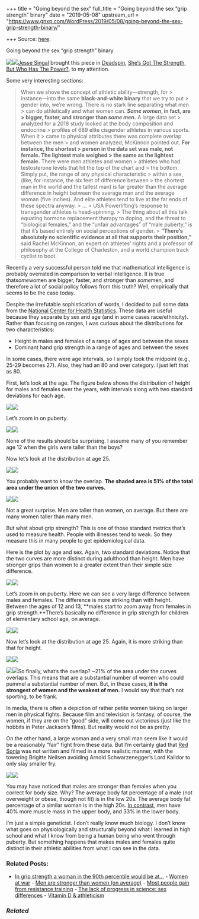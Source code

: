 +++
title = "Going beyond the sex"
full_title = "Going beyond the sex “grip strength” binary"
date = "2019-05-08"
upstream_url = "https://www.gnxp.com/WordPress/2019/05/08/going-beyond-the-sex-grip-strength-binary/"

+++
Source: [here](https://www.gnxp.com/WordPress/2019/05/08/going-beyond-the-sex-grip-strength-binary/).

Going beyond the sex “grip strength” binary

[![](https://i0.wp.com/www.gnxp.com/WordPress/wp-content/uploads/2019/05/519bOG82U-L._SX313_BO1204203200_.jpg?resize=189%2C300&ssl=1)![](https://i0.wp.com/www.gnxp.com/WordPress/wp-content/uploads/2019/05/519bOG82U-L._SX313_BO1204203200_.jpg?resize=189%2C300&ssl=1)](https://www.amazon.com/exec/obidos/ASIN/B01K0PXRBS/geneexpressio-20/ref=as_at?imprToken=srDRXpeFjou3F.2BAaCPpw&slotNum=25&creativeASIN=0878933085&linkCode=w61&imprToken=QiG2bf7fc5-czG6VLZ9cSg&slotNum=164)[Jesse Singal](https://twitter.com/jessesingal?ref_src=twsrc%5Egoogle%7Ctwcamp%5Eserp%7Ctwgr%5Eauthor) brought this piece in [Deadspin](https://deadspin.com/), [She’s Got The Strength, But Who Has The Power?](https://deadspin.com/shes-got-the-strength-but-who-has-the-power-1834560163), to my attention.

Some very interesting sections:

> When we shove the concept of athletic ability—strength, for > instance—into the same **black-and-white binary** that we try to put > gender into, we’re wrong. There is no stark line separating what men > can do athletically and what women can. ***Some women*, in fact, are > bigger, faster, and stronger than *some men*.** A large data set > analyzed for a 2018 study looked at the body composition and endocrine > profiles of 689 elite cisgender athletes in various sports. When it > came to physical attributes there was complete overlap between the men > and women analyzed, McKinnon pointed out. **For instance, the shortest > person in the data set was male, not female. The lightest male weighed > the same as the lightest female.** There were men athletes and women > athletes who had testosterone levels that hit the top of the chart and > the bottom. Simply put, the range of any physical characteristic > within a sex, (like, for instance, the six feet of difference between > the shortest man in the world and the tallest man) is far greater than the average difference in height between the average man and the average woman (five inches). And elite athletes tend to live at the far ends of these spectra anyway. >
> … >
> USA Powerlifting’s response to transgender athletes is head-spinning. > The thing about all this talk equating hormone replacement therapy to doping, and the threat to “biological females,” and the “unfair advantages” of “male puberty,” is that it’s based entirely on social perceptions of gender. >
> **“There’s absolutely no scientific evidence at all that supports their position,”** said Rachel McKinnon, an expert on athletes’ rights and a professor of philosophy at the College of Charleston, and a world champion track cyclist to boot.

Recently a very successful person told me that mathematical intelligence is probably overrated in comparison to verbal intelligence. It is true that*some*women are bigger, faster, and stronger than *some*men, and therefore a lot of social policy follows from this truth? Well, empirically that seems to be the case today.

Despite the irrefutable sophistication of words, I decided to pull some data from the [National Center for Health Statistics](https://www.cdc.gov/nchs/products/nhsr.htm). These data are useful because they separate by sex and age (and in some cases race/ethnicity). Rather than focusing on ranges, I was curious about the distributions for two characteristics:

- Height in males and females of a range of ages and between the sexes
- Dominant hand grip strength in a range of ages and between the sexes

In some cases, there were age intervals, so I simply took the midpoint (e.g., 25-29 becomes 27). Also, they had an 80 and over category. I just left that as 80.

First, let’s look at the age. The figure below shows the distribution of height for males and females over the years, with intervals along with two standard deviations for each age.

[![](https://i0.wp.com/www.gnxp.com/WordPress/wp-content/uploads/2019/05/Rplot08.png?resize=625%2C428&ssl=1)![](https://i0.wp.com/www.gnxp.com/WordPress/wp-content/uploads/2019/05/Rplot08.png?resize=625%2C428&ssl=1)](https://i0.wp.com/www.gnxp.com/WordPress/wp-content/uploads/2019/05/Rplot08.png?ssl=1)

Let’s zoom in on puberty.

[![](https://i0.wp.com/www.gnxp.com/WordPress/wp-content/uploads/2019/05/Rplot09.png?resize=625%2C428&ssl=1)![](https://i0.wp.com/www.gnxp.com/WordPress/wp-content/uploads/2019/05/Rplot09.png?resize=625%2C428&ssl=1)](https://i0.wp.com/www.gnxp.com/WordPress/wp-content/uploads/2019/05/Rplot09.png?ssl=1)

None of the results should be surprising. I assume many of you remember age 12 when the girls were taller than the boys?

Now let’s look at the distribution at age 25.

[![](https://i0.wp.com/www.gnxp.com/WordPress/wp-content/uploads/2019/05/Rplot05.jpg?resize=640%2C438&ssl=1)![](https://i0.wp.com/www.gnxp.com/WordPress/wp-content/uploads/2019/05/Rplot05.jpg?resize=640%2C438&ssl=1)](https://i0.wp.com/www.gnxp.com/WordPress/wp-content/uploads/2019/05/Rplot05.jpg?ssl=1)

You probably want to know the overlap. **The shaded area is 51% of the total area under the union of the two curves.**

[![](https://i0.wp.com/www.gnxp.com/WordPress/wp-content/uploads/2019/05/Rplot04.jpg?resize=640%2C438&ssl=1)![](https://i0.wp.com/www.gnxp.com/WordPress/wp-content/uploads/2019/05/Rplot04.jpg?resize=640%2C438&ssl=1)](https://i0.wp.com/www.gnxp.com/WordPress/wp-content/uploads/2019/05/Rplot04.jpg?ssl=1)

Not a great surprise. Men are taller than women, on average. But there are many women taller than many men.

But what about grip strength? This is one of those standard metrics that’s used to measure health. People with illnesses tend to weak. So they measure this in many people to get epidemiological data.

Here is the plot by age and sex. Again, two standard deviations. Notice that the two curves are more distinct during adulthood than height. Men have stronger grips than women to a greater extent than their simple size difference.

[![](https://i0.wp.com/www.gnxp.com/WordPress/wp-content/uploads/2019/05/Rplot11.png?resize=640%2C438&ssl=1)![](https://i0.wp.com/www.gnxp.com/WordPress/wp-content/uploads/2019/05/Rplot11.png?resize=640%2C438&ssl=1)](https://i0.wp.com/www.gnxp.com/WordPress/wp-content/uploads/2019/05/Rplot11.png?ssl=1)

Let’s zoom in on puberty. Here we can see a very large difference between males and females. The difference is more striking than with height. Between the ages of 12 and 13, **males start to zoom away from females in grip strength.**There’s basically no difference in grip strength for children of elementary school age, on average.

[![](https://i0.wp.com/www.gnxp.com/WordPress/wp-content/uploads/2019/05/Rplot10.png?resize=640%2C438&ssl=1)![](https://i0.wp.com/www.gnxp.com/WordPress/wp-content/uploads/2019/05/Rplot10.png?resize=640%2C438&ssl=1)](https://i0.wp.com/www.gnxp.com/WordPress/wp-content/uploads/2019/05/Rplot10.png?ssl=1)

Now let’s look at the distribution at age 25. Again, it is more striking than that for height.

[![](https://i0.wp.com/www.gnxp.com/WordPress/wp-content/uploads/2019/05/Rplot07.jpg?resize=640%2C438&ssl=1)![](https://i0.wp.com/www.gnxp.com/WordPress/wp-content/uploads/2019/05/Rplot07.jpg?resize=640%2C438&ssl=1)](https://i0.wp.com/www.gnxp.com/WordPress/wp-content/uploads/2019/05/Rplot07.jpg?ssl=1)

[![](https://i0.wp.com/www.gnxp.com/WordPress/wp-content/uploads/2019/05/98db37f3988fce9dbc38bce5a7986413.jpg?resize=214%2C300&ssl=1)![](https://i0.wp.com/www.gnxp.com/WordPress/wp-content/uploads/2019/05/98db37f3988fce9dbc38bce5a7986413.jpg?resize=214%2C300&ssl=1)](https://i0.wp.com/www.gnxp.com/WordPress/wp-content/uploads/2019/05/98db37f3988fce9dbc38bce5a7986413.jpg?ssl=1)So finally, what’s the overlap? \~21% of the area under the curves overlaps. This means that are a substantial number of women who could pummel a substantial number of men. But, in these cases, **it is the strongest of women and the weakest of men.** I would say that that’s not sporting, to be frank.

In media, there is often a depiction of rather petite women taking on larger men in physical fights. Because film and television is fantasy, of course, the women, if they are on the “good” side, will come out victorious (just like the hobbits in Peter Jackson’s films). But reality would not be as pretty.

On the other hand, a large woman and a very small man seem like it would be a reasonably “fair” fight from these data. But I’m certainly glad that [Red Sonja](https://www.amazon.com/exec/obidos/ASIN/B000H0Y0CM/geneexpressio-20/ref=as_at?imprToken=srDRXpeFjou3F.2BAaCPpw&slotNum=25&creativeASIN=0878933085&linkCode=w61&imprToken=QiG2bf7fc5-czG6VLZ9cSg&slotNum=164) was not written and filmed in a more realistic manner, with the towering Brigitte Neilsen avoiding Arnold Schwarzenegger’s Lord Kalidor to only slay smaller fry.

[![](https://i0.wp.com/www.gnxp.com/WordPress/wp-content/uploads/2019/05/Rplot06.jpg?resize=640%2C438&ssl=1)![](https://i0.wp.com/www.gnxp.com/WordPress/wp-content/uploads/2019/05/Rplot06.jpg?resize=640%2C438&ssl=1)](https://i0.wp.com/www.gnxp.com/WordPress/wp-content/uploads/2019/05/Rplot06.jpg?ssl=1)

You may have noticed that males are stronger than females when you correct for body size. Why? The average body fat percentage of a male (not overweight or obese, though not fit) is in the low 20s. The average body fat percentage of a similar woman is in the high 20s. [In contrast](https://www.livestrong.com/article/246036-how-much-more-muscle-mass-does-a-male-have-than-a-female/), men have 40% more muscle mass in the upper body, and 33% in the lower body.

I’m just a simple geneticist. I don’t really know much biology. I don’t know what goes on physiologically and structurally beyond what I learned in high school and what I know from being a human being who went through puberty. But something happens that makes males and females quite distinct in their athletic abilities from what I can see in the data.

### Related Posts:

- [In grip strength a woman in the 90th percentile would be
  at…](https://www.gnxp.com/WordPress/2017/05/04/in-grip-strength-a-woman-in-the-90th-percentile-would-be-at-the-10th-percentile-for-men/) - [Women at
  war](https://www.gnxp.com/WordPress/2021/12/18/women-at-war/) - [Men are stronger than women (on
  average)](https://www.gnxp.com/WordPress/2015/02/25/men-are-stronger-than-women-on-average/) - [Most people gain from resistance
  training](https://www.gnxp.com/WordPress/2015/12/18/most-people-gain-from-resistance-training/) - [The lack of progress in science: sex
  differences](https://www.gnxp.com/WordPress/2016/07/31/the-lack-of-progress-in-science-sex-differences/) - [Vitamin D &
  athleticism](https://www.gnxp.com/WordPress/2009/09/24/vitamin-d-athleticism/)

### *Related*

[](https://www.addtoany.com/add_to/facebook?linkurl=https%3A%2F%2Fwww.gnxp.com%2FWordPress%2F2019%2F05%2F08%2Fgoing-beyond-the-sex-grip-strength-binary%2F&linkname=Going%20beyond%20the%20sex%20%E2%80%9Cgrip%20strength%E2%80%9D%20binary "Facebook")[](https://www.addtoany.com/add_to/twitter?linkurl=https%3A%2F%2Fwww.gnxp.com%2FWordPress%2F2019%2F05%2F08%2Fgoing-beyond-the-sex-grip-strength-binary%2F&linkname=Going%20beyond%20the%20sex%20%E2%80%9Cgrip%20strength%E2%80%9D%20binary "Twitter")[](https://www.addtoany.com/add_to/email?linkurl=https%3A%2F%2Fwww.gnxp.com%2FWordPress%2F2019%2F05%2F08%2Fgoing-beyond-the-sex-grip-strength-binary%2F&linkname=Going%20beyond%20the%20sex%20%E2%80%9Cgrip%20strength%E2%80%9D%20binary "Email")[](https://www.addtoany.com/share)
